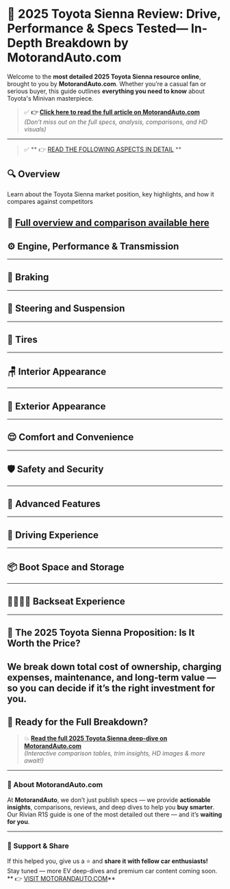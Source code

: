 # 🚙 2025 Toyota Sienna Review: Drive, Performance & Specs Tested— In-Depth Breakdown by MotorandAuto.com

Welcome to the **most detailed 2025 Toyota Sienna resource online**, brought to you by **MotorandAuto.com**. Whether you’re a casual fan or serious buyer, this guide outlines **everything you need to know** about Toyota's Minivan masterpiece.

> ✅ **👉 [Click here to read the full article on MotorandAuto.com](https://motorandauto.com/2025-toyota-sienna-review-drive-performance-specs-tested/)**  
> *(Don’t miss out on the full specs, analysis, comparisons, and HD visuals)*

---
> ✅ ** 👉 [READ THE FOLLOWING ASPECTS IN DETAIL](https://motorandauto.com/2025-toyota-sienna-review-drive-performance-specs-tested/) **

## 🔍 **Overview**

Learn about the Toyota Sienna market position, key highlights, and how it compares against competitors 

📌 **[Full overview and comparison available here](https://motorandauto.com/2025-toyota-sienna-review-drive-performance-specs-tested/)**
---

## ⚙️ **Engine, Performance & Transmission**
---

## 🛑 **Braking**
---

## 🔄 **Steering and Suspension**
---

## 🛞 **Tires**
---

## 🪑 **Interior Appearance**
---

## 🚗 **Exterior Appearance**
---

## 😌 **Comfort and Convenience**
---

## 🛡️ **Safety and Security**
---

## 🚀 **Advanced Features**
---

## 🧭 **Driving Experience**
---

## 📦 **Boot Space and Storage**
---

## 👨‍👩‍👧‍👦 **Backseat Experience**
---

## 💸 **The 2025 Toyota Sienna Proposition: Is It Worth the Price?**

We break down **total cost of ownership**, charging expenses, maintenance, and long-term value — so you can decide if it’s the right investment for you.
---

## 🔗 **Ready for the Full Breakdown?**

> 💥 **[Read the full 2025 Toyota Sienna deep-dive on MotorandAuto.com](https://motorandauto.com/2025-toyota-sienna-review-drive-performance-specs-tested/)**  
> *(Interactive comparison tables, trim insights, HD images & more await!)*

---

### 🌟 About MotorandAuto.com

At **MotorandAuto**, we don’t just publish specs — we provide **actionable insights**, comparisons, reviews, and deep dives to help you **buy smarter**. Our Rivian R1S guide is one of the most detailed out there — and it’s **waiting for you**.

---

### 📣 Support & Share

If this helped you, give us a ⭐ and **share it with fellow car enthusiasts!**  
Stay tuned — more EV deep-dives and premium car content coming soon. 
 ** 👉 [VISIT MOTORANDAUTO.COM](https://motorandauto.com/)**

